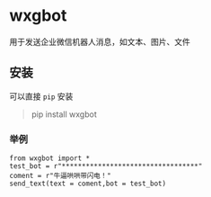# wxgbot

用于发送企业微信机器人消息，如文本、图片、文件

## 安装
可以直接 `pip` 安装
> pip install wxgbot

### 举例
```text
from wxgbot import *
test_bot = r"**********************************"
coment = r"牛逼哄哄带闪电！"
send_text(text = coment,bot = test_bot)
```
